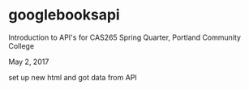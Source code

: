 # googlebooksapi
Introduction to API's for CAS265 Spring Quarter, Portland Community College

May 2, 2017

set up new html and got data from API
